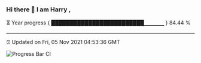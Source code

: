### Hi there 👋 I am Harry , 

⏳ Year progress { █████████████████████████▁▁▁▁▁ } 84.44 %

---

⏰ Updated on Fri, 05 Nov 2021 04:53:36 GMT

![Progress Bar CI](https://github.com/duykhang68/duykhang68/workflows/Progress%20Bar%20CI/badge.svg)
